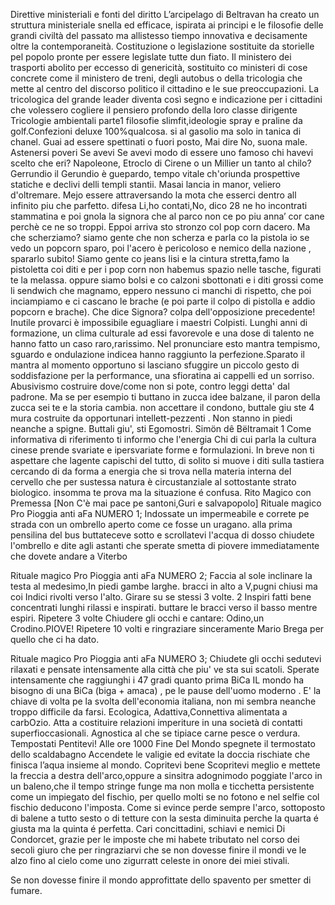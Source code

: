 Direttive ministeriali e fonti del diritto
L’arcipelago di Beltravan ha creato un struttura ministeriale snella ed efficace, ispirata ai principi e le filosofie delle grandi civiltà del passato ma allistesso tiempo innovativa e decisamente oltre la contemporaneità.
Costituzione o legislazione sostituite da storielle pel popolo pronte per essere legislate tutte dun fiato.
Il ministero dei trasporti abolito per eccesso di genericità, sostituito co ministeri di cose concrete come il ministero de treni, degli autobus o della tricologia che  mette al centro del discorso politico il cittadino e le sue preoccupazioni.
La tricologica del grande leader diventa così segno e indicazione per i cittadini che volessero cogliere il pensiero profondo della loro classe dirigente
Tricologie ambientali parte1
filosofie slimfit,ideologie spray e praline da golf.Confezioni deluxe 100%qualcosa.
si al gasolio ma solo in tanica di chanel.
Guai ad essere spettinati o fuori posto,
Mai dire No, suona male.
Astenersi poveri
Se avevi
Se avevi modo di essere uno famoso chi havevi scelto che eri?
Napoleone, Etroclo di Cirene o un Millier un tanto al chilo?
Gerrundio
il Gerundio è guepardo, tempo vitale ch'oriunda prospettive statiche e declivi delli templi stantii.
Masai lancia in manor, veliero d'oltremare.
Mejo essere attraversando la mota che esserci dentro all infinito piu che parfetto.
difesa
Li,ho contati,No, dico 28 ne ho incontrati stammatina e poi gnola la signora che al parco non ce po piu anna’ cor cane perchè ce ne so troppi. Eppoi arriva sto stronzo col pop corn dacero.
Ma che scherziamo?
siamo gente che non scherza e parla co la pistola io se vedo un popcorn sparo, poi l'acero è pericoloso e nemico della nazione , spararlo subito! 
Siamo gente co jeans lisi e la cintura stretta,famo la pistoletta coi diti e per i pop corn non habemus spazio nelle tasche, figurati te la melassa.
oppure siamo bolsi e co calzoni sbottonati e i diti grossi come li sendwich che magnamo, eppero nessuno ci manchi di rispetto, che poi inciampiamo e ci cascano le brache (e poi parte il colpo di pistolla e addio popcorn e brache).
Che dice Signora?
colpa dell'opposizione precedente!
Inutile provarci è impossibile eguagliare i maestri Colpisti.
Lunghi anni di formazione, un clima culturale ad essi favorevole e una dose di talento ne hanno fatto un caso raro,rarissimo.
Nel pronunciare esto mantra tempismo, sguardo e ondulazione indicea hanno raggiunto la perfezione.Sparato il mantra al momento opportuno si lasciano sfuggire un piccolo gesto di soddisfazione per la performance, una sfioratina ai cappelli ed un sorriso.
 Abusivismo
costruire dove/come non si pote, contro leggi detta' dal padrone.
Ma se per esempio ti buttano in zucca idee balzane,  il paron della zucca sei te e la storia cambia.
non accettare il condono, buttale giu ste 4 mura costruite da  opportunari intellett-pezzenti .
Non stanno in piedi neanche a spigne.
Buttali giu', sti Egomostri.
Simön dê Bëltramait
1
Come informativa di riferimento ti informo che l'energia Chi di cui parla la cultura cinese prende svariate e ipersvariate forme e formulazioni. In breve non ti aspettare che lagente capischi del tutto, di solito si muove i diti sulla tastiera cercando di da forma a energia che si trova nella materia interna del cervello che per sustessa natura è circustanziale al sottostante strato biologico. insomma te prova ma la situazione é confusa.
Rito Magico con Premessa [Non C'è mai pace pe santoni,Guri e salvapopolo]
Rituale magico Pro Pioggia anti aFa NUMERO 1;
Indossate un impermeabile e correte pe strada con un ombrello aperto come ce fosse un uragano.
alla prima pensilina del bus buttateceve sotto e scrollatevi l'acqua di dosso
chiudete l'ombrello e dite agli astanti che sperate smetta di piovere immediatamente che dovete andare a Viterbo

Rituale magico Pro Pioggia anti aFa NUMERO 2;
Faccia al sole inclinare la testa al medesimo,In piedi gambe larghe.
bracci in alto a V,pugni chiusi ma coi Indici rivolti verso l'alto.
Girare su se stessi 3 volte.
2 Inspiri fatti bene concentrati lunghi rilassi e inspirati.
buttare le bracci verso il basso mentre espiri.
Ripetere 3 volte
Chiudere gli occhi e cantare:
Odino,un Crodino.PIOVE!
Ripetere 10 volti e ringraziare sinceramente Mario Brega per quello che ci ha dato.

Rituale magico Pro Pioggia anti aFa NUMERO 3;
Chiudete gli occhi sedutevi rilaxati e pensate intensamente alla città che piu' ve sta sui scatoli.
Sperate intensamente che raggiunghi i 47 gradi quanto prima
BiCa
IL mondo ha bisogno di una BiCa (biga + amaca) , pe le pause dell'uomo moderno .
E' la chiave di volta pe la svolta dell'economia italiana, non mi sembra neanche troppo difficile da farsi.
Ecologica, Adattiva,Connettiva alimentata a carbOzio.
Atta a costituire relazioni imperiture in una società di contatti superfioccasionali.
Agnostica al che se tipiace carne pesce o verdura.
Tempostati Pentitevi!
Alle ore 1000 Fine Del Mondo
spegnete il termostato dello scaldabagno
Accendete le valigie ed evitate la doccia rischiate che finisca l’aqua insieme al mondo.
Copritevi bene Scopritevi meglio e mettete la freccia a destra dell'arco,oppure
a sinsitra adognimodo poggiate l'arco in un baleno,che il tempo stringe funge
ma non molla e ticchetta persistente come un impiegato del fischio,
per quello molti se no fotono e nel selfie col fischio deducono l'imposta.
Come si evince perde sempre l'arco, sottoposto di balene a tutto sesto
o di tetture con la sesta diminuita perche la quarta é giusta ma la quinta é perfetta.
Cari concittadini, schiavi e nemici Di Condorcet,
grazie per le imposte che mi habete tributato nel corso dei secoli 
giuro che per ringraziarvi che se non dovesse finire il mondi
ve le alzo fino al cielo come uno zigurratt celeste in onore dei miei stivali.

Se non dovesse finire il mondo approfittate dello spavento per smetter di fumare.

